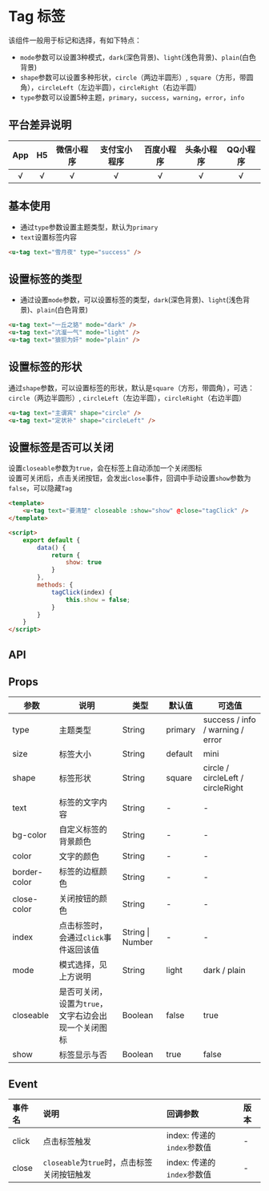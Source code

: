 # Tag 标签 <to-api/>

<demo-model url="/pages/componentsA/tag/index"></demo-model>


该组件一般用于标记和选择，有如下特点：
- `mode`参数可以设置3种模式，`dark`(深色背景)、`light`(浅色背景)、`plain`(白色背景)
- `shape`参数可以设置多种形状，`circle`（两边半圆形）, `square`（方形，带圆角），`circleLeft`（左边半圆），`circleRight`（右边半圆）
- `type`参数可以设置5种主题，`primary`，`success`，`warning`，`error`，`info`

## 平台差异说明

|App|H5|微信小程序|支付宝小程序|百度小程序|头条小程序|QQ小程序|
|:-:|:-:|:-:|:-:|:-:|:-:|:-:|
|√|√|√|√|√|√|√|

## 基本使用

- 通过`type`参数设置主题类型，默认为`primary`
- `text`设置标签内容

```html
<u-tag text="雪月夜" type="success" />
```

## 设置标签的类型

- 通过设置`mode`参数，可以设置标签的类型，`dark`(深色背景)、`light`(浅色背景)、`plain`(白色背景)

```html
<u-tag text="一丘之貉" mode="dark" />
<u-tag text="沆瀣一气" mode="light" />
<u-tag text="狼狈为奸" mode="plain" />
```

## 设置标签的形状

通过`shape`参数，可以设置标签的形状，默认是`square`（方形，带圆角），可选：`circle`（两边半圆形）, `circleLeft`（左边半圆），`circleRight`（右边半圆）

```html
<u-tag text="主谓宾" shape="circle" />
<u-tag text="定状补" shape="circleLeft" />
```

## 设置标签是否可以关闭

设置`closeable`参数为`true`，会在标签上自动添加一个关闭图标  
设置可关闭后，点击关闭按钮，会发出`close`事件，回调中手动设置`show`参数为`false`，可以隐藏`Tag`

```html
<template>
	<u-tag text="要清楚" closeable :show="show" @close="tagClick" />
</template>

<script>
	export default {
		data() {
			return {
				show: true
			}
		},
		methods: {
			tagClick(index) {
				this.show = false;
			}
		}
	}
</script>
```

## API

## Props

| 参数          | 说明            | 类型            | 默认值             |  可选值   |
|-------------  |---------------- |---------------|------------------ |-------- |
| type | 主题类型  | String	 | primary | success / info / warning / error |
| size | 标签大小  | String	 | default | mini |
| shape | 标签形状 | String | square | circle / circleLeft / circleRight |
| text | 标签的文字内容 | String | - | - |
| bg-color | 自定义标签的背景颜色 | String  | - | - |
| color | 文字的颜色 | String  | - | - |
| border-color | 标签的边框颜色  | String | - | - |
| close-color | 关闭按钮的颜色  | String | - | - |
| index | 点击标签时，会通过`click`事件返回该值  | String \| Number | - | - |
| mode | 模式选择，见上方说明 | String | light | dark / plain |
| closeable | 是否可关闭，设置为`true`，文字右边会出现一个关闭图标  | Boolean | false | true |
| show | 标签显示与否  | Boolean | true | false |

## Event

|事件名|说明|回调参数|版本|
|:-|:-|:-|:-|
| click | 点击标签触发 | index: 传递的`index`参数值 | - |
| close | `closeable`为`true`时，点击标签关闭按钮触发 | index: 传递的`index`参数值 | - |
